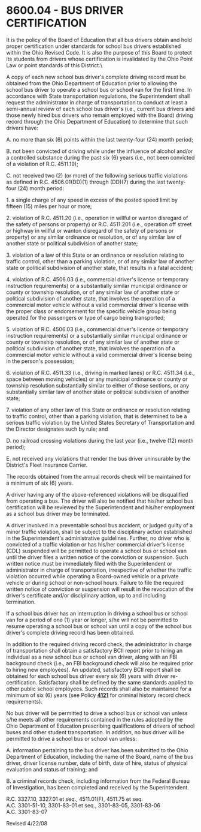 8600.04 - BUS DRIVER CERTIFICATION
==================================

It is the policy of the Board of Education that all bus drivers obtain
and hold proper certification under standards for school bus drivers
established within the Ohio Revised Code. It is also the purpose of this
Board to protect its students from drivers whose certification is
invalidated by the Ohio Point Law or point standards of this District.\

A copy of each new school bus driver's complete driving record must be
obtained from the Ohio Department of Education prior to allowing the
school bus driver to operate a school bus or school van for the first
time. In accordance with State transportation regulations, the
Superintendent shall request the administrator in charge of
transportation to conduct at least a semi-annual review of each school
bus driver's (i.e., current bus drivers and those newly hired bus
drivers who remain employed with the Board) driving record through the
Ohio Department of Education) to determine that such drivers have:

A. no more than six (6) points within the last twenty-four (24) month
period;

B. not been convicted of driving while under the influence of alcohol
and/or a controlled substance during the past six (6) years (i.e., not
been convicted of a violation of R.C. 4511.19);

C. not received two (2) (or more) of the following serious traffic
violations as defined in R.C. 4506.01(DD)(1) through (DD)(7) during the
last twenty-four (24) month period:

​1. a single charge of any speed in excess of the posted speed limit by
fifteen (15) miles per hour or more;

​2. violation of R.C. 4511.20 (i.e., operation in willful or wanton
disregard of the safety of persons or property) or R.C. 4511.201 (i.e.,
operation off street or highway in willful or wanton disregard of the
safety of persons or property) or any similar ordinance or resolution,
or of any similar law of another state or political subdivision of
another state;

​3. violation of a law of this State or an ordinance or resolution
relating to traffic control, other than a parking violation, or of any
similar law of another state or political subdivision of another state,
that results in a fatal accident;

​4. violation of R.C. 4506.03 (i.e., commercial driver's license or
temporary instruction requirements) or a substantially similar municipal
ordinance or county or township resolution, or of any similar law of
another state or political subdivision of another state, that involves
the operation of a commercial motor vehicle without a valid commercial
driver's license with the proper class or endorsement for the specific
vehicle group being operated for the passengers or type of cargo being
transported;

​5. violation of R.C. 4506.03 (i.e., commercial driver's license or
temporary instruction requirements) or a substantially similar municipal
ordinance or county or township resolution, or of any similar law of
another state or political subdivision of another state, that involves
the operation of a commercial motor vehicle without a valid commercial
driver's license being in the person's possession;

​6. violation of R.C. 4511.33 (i.e., driving in marked lanes) or R.C.
4511.34 (i.e., space between moving vehicles) or any municipal ordinance
or county or township resolution substantially similar to either of
those sections, or any substantially similar law of another state or
political subdivision of another state;

​7. violation of any other law of this State or ordinance or resolution
relating to traffic control, other than a parking violation, that is
determined to be a serious traffic violation by the United States
Secretary of Transportation and the Director designates such by rule;
and

D. no railroad crossing violations during the last year (i.e., twelve
(12) month period);

E. not received any violations that render the bus driver uninsurable by
the District's Fleet Insurance Carrier.

The records obtained from the annual records check will be maintained
for a minimum of six (6) years.

A driver having any of the above-referenced violations will be
disqualified from operating a bus. The driver will also be notified that
his/her school bus certification will be reviewed by the Superintendent
and his/her employment as a school bus driver may be terminated.

A driver involved in a preventable school bus accident, or judged guilty
of a minor traffic violation, shall be subject to the disciplinary
action established in the Superintendent's administrative guidelines.
Further, no driver who is convicted of a traffic violation or has
his/her commercial driver's license (CDL) suspended will be permitted to
operate a school bus or school van until the driver files a written
notice of the conviction or suspension. Such written notice must be
immediately filed with the Superintendent or administrator in charge of
transportation, irrespective of whether the traffic violation occurred
while operating a Board-owned vehicle or a private vehicle or during
school or non-school hours. Failure to file the required written notice
of conviction or suspension will result in the revocation of the
driver's certificate and/or disciplinary action, up to and including
termination.

If a school bus driver has an interruption in driving a school bus or
school van for a period of one (1) year or longer, s/he will not be
permitted to resume operating a school bus or school van until a copy of
the school bus driver's complete driving record has been obtained.

In addition to the required driving record check, the administrator in
charge of transportation shall obtain a satisfactory BCII report prior
to hiring an individual as a new school bus or school van driver, along
with an FBI background check (i.e., an FBI background check will also be
required prior to hiring new employees). An updated, satisfactory BCII
report shall be obtained for each school bus driver every six (6) years
with driver re-certification. Satisfactory shall be defined by the same
standards applied to other public school employees. Such records shall
also be maintained for a minimum of six (6) years (see Policy
[**4121**](po4121.md) for criminal history record check requirements).

No bus driver will be permitted to drive a school bus or school van
unless s/he meets all other requirements contained in the rules adopted
by the Ohio Department of Education prescribing qualifications of
drivers of school buses and other student transportation. In addition,
no bus driver will be permitted to drive a school bus or school van
unless:

A. information pertaining to the bus driver has been submitted to the
Ohio Department of Education, including the name of the Board, name of
the bus driver, driver license number, date of birth, date of hire,
status of physical evaluation and status of training; and

B. a criminal records check, including information from the Federal
Bureau of Investigation, has been completed and received by the
Superintendent.

R.C. 3327.10, 3327.01 et seq., 4511.01(F), 4511.75 et seq.\
 A.C. 3301-51-10, 3301-83-01 et seq., 3301-83-05, 3301-83-06\
 A.C. 3301-83-07

Revised 4/22/08
